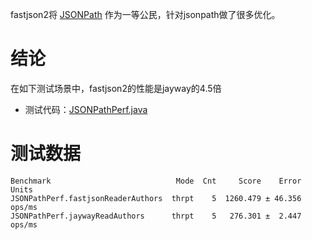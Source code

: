 fastjson2将 [JSONPath](https://alibaba.github.io/fastjson2/jsonpath_cn) 作为一等公民，针对jsonpath做了很多优化。

# 结论
在如下测试场景中，fastjson2的性能是jayway的4.5倍

* 测试代码：[JSONPathPerf.java](https://github.com/alibaba/fastjson2/blob/main/benchmark/src/main/java/com/alibaba/fastjson2/benchmark/jsonpath/JSONPathPerf.java)

# 测试数据
```
Benchmark                            Mode  Cnt     Score    Error   Units
JSONPathPerf.fastjsonReaderAuthors  thrpt    5  1260.479 ± 46.356  ops/ms
JSONPathPerf.jaywayReadAuthors      thrpt    5   276.301 ±  2.447  ops/ms
```
